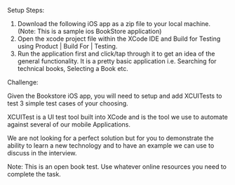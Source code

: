 Setup Steps:

1. Download the following iOS app as a zip file to your local machine.  (Note: This is a sample ios BookStore application)
2. Open the xcode project file within the XCode IDE and Build for Testing using Product | Build For | Testing.
3. Run the application first and click/tap through it to get an idea of the general functionality.  It is a pretty basic application i.e. Searching for technical books, Selecting a Book etc.

Challenge:

Given the Bookstore iOS app, you will need to setup and add XCUITests to test 3 simple test cases of your choosing.

XCUITest is a UI test tool built into XCode and is the tool we use to automate against several of our mobile Applications.  

We are not looking for a perfect solution but for you to demonstrate the ability to learn a new technology and to have an example we can use to discuss in the interview.
 
Note: This is an open book test. Use whatever online resources you need to complete the task.
